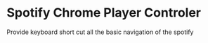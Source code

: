 # Spotify Chrome Player Controler
Provide keyboard short cut all the basic navigation of the spotify
